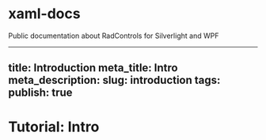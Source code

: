 xaml-docs
=========

Public documentation about RadControls for Silverlight and WPF


---
title: Introduction
meta_title: Intro
meta_description: 
slug: introduction
tags: 
publish: true
---

# Tutorial: Intro 

